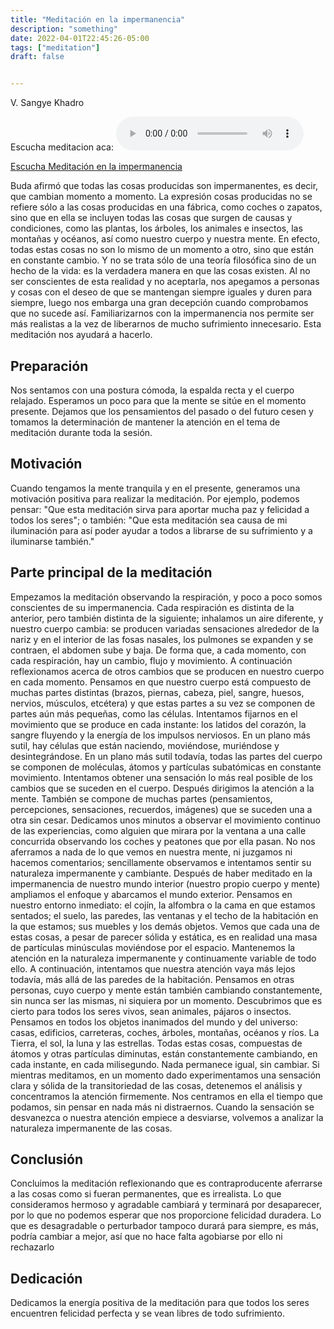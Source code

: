 ```yaml
---
title: "Meditación en la impermanencia"
description: "something"
date: 2022-04-01T22:45:26-05:00
tags: ["meditation"]
draft: false


---
```

V. Sangye Khadro

Escucha meditacion aca: 
<audio controls>
  <source src="https://www.yatan.co/audio/meditacionenlaimpermanencia.mp3" type="audio/mpeg">
  Your browser does not support the audio element.
</audio>

[Escucha Meditación en la impermanencia](https://www.yatan.co/audio/meditacionenlaimpermanencia.mp3)


Buda afirmó que todas las cosas producidas son impermanentes, es decir, que cambian
momento a momento. La expresión cosas producidas no se refiere sólo a las cosas
producidas en una fábrica, como coches o zapatos, sino que en ella se incluyen todas las
cosas que surgen de causas y condiciones, como las plantas, los árboles, los animales e
insectos, las montañas y océanos, así como nuestro cuerpo y nuestra mente. En efecto,
todas estas cosas no son lo mismo de un momento a otro, sino que están en constante
cambio. Y no se trata sólo de una teoría filosófica sino de un hecho de la vida: es la
verdadera manera en que las cosas existen. Al no ser conscientes de esta realidad y no
aceptarla, nos apegamos a personas y cosas con el deseo de que se mantengan siempre
iguales y duren para siempre, luego nos embarga una gran decepción cuando
comprobamos que no sucede así. Familiarizarnos con la impermanencia nos permite ser
más realistas a la vez de liberarnos de mucho sufrimiento innecesario. Esta meditación nos
ayudará a hacerlo.

## Preparación
Nos sentamos con una postura cómoda, la espalda recta y el cuerpo relajado.
Esperamos un poco para que la mente se sitúe en el momento presente. Dejamos que
los pensamientos del pasado o del futuro cesen y tomamos la determinación de mantener la
atención en el tema de meditación durante toda la sesión.

## Motivación
Cuando tengamos la mente tranquila y en el presente, generamos una motivación
positiva para realizar la meditación. Por ejemplo, podemos pensar: "Que esta meditación
sirva para aportar mucha paz y felicidad a todos los seres"; o también: "Que esta
meditación sea causa de mi iluminación para así poder ayudar a todos a librarse de su
sufrimiento y a iluminarse también."

## Parte principal de la meditación
Empezamos la meditación observando la respiración, y poco a poco somos
conscientes de su impermanencia. Cada respiración es distinta de la anterior, pero también
distinta de la siguiente; inhalamos un aire diferente, y nuestro cuerpo cambia: se producen
variadas sensaciones alrededor de la nariz y en el interior de las fosas nasales, los pulmones
se expanden y se contraen, el abdomen sube y baja. De forma que, a cada momento, con
cada respiración, hay un cambio, flujo y movimiento.
A continuación reflexionamos acerca de otros cambios que se producen en nuestro
cuerpo en cada momento. Pensamos en que nuestro cuerpo está compuesto de muchas
partes distintas (brazos, piernas, cabeza, piel, sangre, huesos, nervios, músculos, etcétera) y
que estas partes a su vez se componen de partes aún más pequeñas, como las células.
Intentamos fijarnos en el movimiento que se produce en cada instante: los latidos del corazón, la sangre fluyendo y la energía de los impulsos nerviosos. En un plano más sutil,
hay células que están naciendo, moviéndose, muriéndose y desintegrándose.
En un plano más sutil todavía, todas las partes del cuerpo se componen de moléculas,
átomos y partículas subatómicas en constante movimiento. Intentamos obtener una
sensación lo más real posible de los cambios que se suceden en el cuerpo.
Después dirigimos la atención a la mente. También se compone de muchas partes
(pensamientos, percepciones, sensaciones, recuerdos, imágenes) que se suceden una a otra
sin cesar. Dedicamos unos minutos a observar el movimiento continuo de las experiencias,
como alguien que mirara por la ventana a una calle concurrida observando los coches y peatones que por ella pasan. No nos aferramos a nada de lo que vemos en nuestra mente, ni juzgamos ni hacemos comentarios; sencillamente observamos e intentamos sentir su naturaleza impermanente y cambiante.
Después de haber meditado en la impermanencia de nuestro mundo interior (nuestro propio cuerpo y mente) ampliamos el enfoque y abarcamos el mundo exterior. Pensamos
en nuestro entorno inmediato: el cojín, la alfombra o la cama en que estamos sentados; el suelo, las paredes, las ventanas y el techo de la habitación en la que estamos; sus muebles y
los demás objetos. Vemos que cada una de estas cosas, a pesar de parecer sólida y estática, es en realidad una masa de partículas minúsculas moviéndose por el espacio. Mantenemos
la atención en la naturaleza impermanente y continuamente variable de todo ello.
A continuación, intentamos que nuestra atención vaya más lejos todavía, más allá de las paredes de la habitación. Pensamos en otras personas, cuyo cuerpo y mente están
también cambiando constantemente, sin nunca ser las mismas, ni siquiera por un momento. Descubrimos que es cierto para todos los seres vivos, sean animales, pájaros o
insectos.
Pensamos en todos los objetos inanimados del mundo y del universo: casas, edificios,
carreteras, coches, árboles, montañas, océanos y ríos. La Tierra, el sol, la luna y las estrellas.
Todas estas cosas, compuestas de átomos y otras partículas diminutas, están constantemente cambiando, en cada instante, en cada milisegundo. Nada permanece igual,
sin cambiar. Si mientras meditamos, en un momento dado experimentamos una sensación clara y
sólida de la transitoriedad de las cosas, detenemos el análisis y concentramos la atención firmemente. Nos centramos en ella el tiempo que podamos, sin pensar en nada más ni
distraernos.
Cuando la sensación se desvanezca o nuestra atención empiece a desviarse, volvemos
a analizar la naturaleza impermanente de las cosas.

## Conclusión
Concluimos la meditación reflexionando que es contraproducente aferrarse a las cosas como si fueran permanentes, que es irrealista. Lo que consideramos hermoso y agradable
cambiará y terminará por desaparecer, por lo que no podemos esperar que nos proporcione felicidad duradera. Lo que es desagradable o perturbador tampoco durará para siempre, es
más, podría cambiar a mejor, así que no hace falta agobiarse por ello ni rechazarlo


## Dedicación
Dedicamos la energía positiva de la meditación para que todos los seres encuentren
felicidad perfecta y se vean libres de todo sufrimiento.